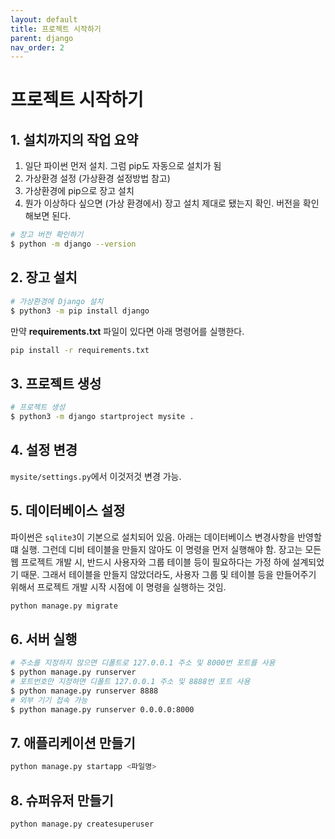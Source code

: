 ```yaml
---
layout: default
title: 프로젝트 시작하기
parent: django
nav_order: 2
---
```


# 프로젝트 시작하기

## 1. 설치까지의 작업 요약

1. 일단 파이썬 먼저 설치. 그럼 pip도 자동으로 설치가 됨
2. 가상환경 설정 \(가상환경 설정방법 참고\)
3. 가상환경에 pip으로 장고 설치
4. 뭔가 이상하다 싶으면 \(가상 환경에서\) 장고 설치 제대로 됐는지 확인. 버전을 확인해보면 된다.

```bash
# 장고 버전 확인하기
$ python -m django --version
```

## 2. 장고 설치

```bash
# 가상환경에 Django 설치
$ python3 -m pip install django
```

만약 **requirements.txt** 파일이 있다면 아래 명령어를 실행한다.

```bash
pip install -r requirements.txt
```

## 3. 프로젝트 생성

```bash
# 프로젝트 생성
$ python3 -m django startproject mysite .
```

## 4. 설정 변경

`mysite/settings.py`에서 이것저것 변경 가능.

## 5. 데이터베이스 설정

파이썬은 `sqlite3`이 기본으로 설치되어 있음. 아래는 데이터베이스 변경사항을 반영할 떄 실행. 그런데 디비 테이블을 만들지 않아도 이 명령을 먼저 실행해야 함. 장고는 모든 웹 프로젝트 개발 시, 반드시 사용자와 그룹 테이블 등이 필요하다는 가정 하에 설계되었기 때문. 그래서 테이블을 만들지 않았더라도, 사용자 그룹 및 테이블 등을 만들어주기 위해서 프로젝트 개발 시작 시점에 이 명령을 실행하는 것임.

```bash
python manage.py migrate
```

## 6. 서버 실행

```bash
# 주소를 지정하지 않으면 디폴트로 127.0.0.1 주소 및 8000번 포트를 사용
$ python manage.py runserver
# 포트번호만 지정하면 디폴트 127.0.0.1 주소 및 8888번 포트 사용
$ python manage.py runserver 8888
# 외부 기기 접속 가능
$ python manage.py runserver 0.0.0.0:8000
```

## 7. 애플리케이션 만들기

```bash
python manage.py startapp <파일명>
```

## 8. 슈퍼유저 만들기

```bash
python manage.py createsuperuser
```

